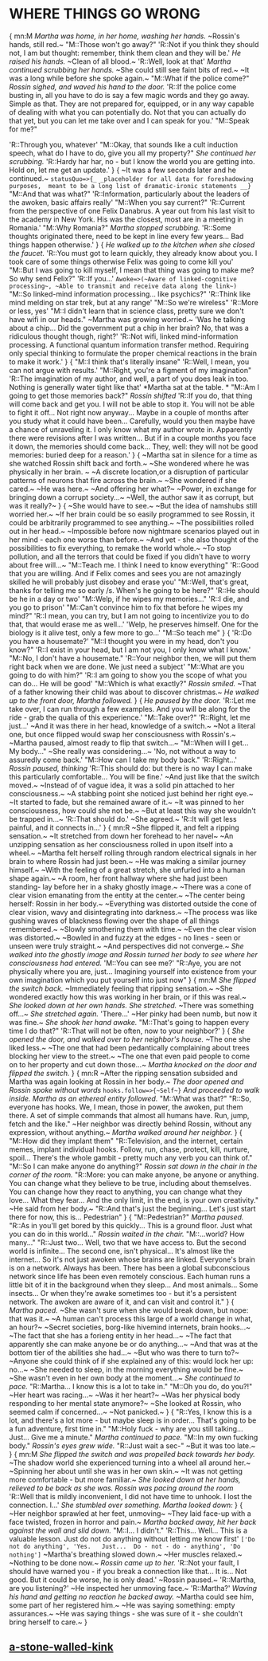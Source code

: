 # WHERE THINGS GO WRONG
{
mn:M
*Martha was home, in her home, washing her hands.*
~Rossin's hands, still red.~
"M::Those won't go away?"
'R::Not if you think they should not, I am but thought: remember, think them clean and they will be.'
*He raised his hands.*
~Clean of all blood.~
'R::Well, look at that'
*Martha continued scrubbing her hands.*
~She could still see faint bits of red.~
~It was a long while before she spoke again.~
"M::What if the police come?"
*Rossin sighed, and waved his hand to the door.*
'R::If the police come busting in, all you have to do is say a few magic words and they go away.
Simple as that. 
They are not prepared for, equipped, or in any way capable of dealing with what you can potentially do.
Not that you can actually do that yet, but you can let me take over and I can speak for you.'
"M::Speak for me?"

'R::Through you, whatever'
"M::Okay, that sounds like a cult induction speech, what do I have to do, give you all my property?"
*She continued her scrubbing.*
'R::Hardy har har, no - but I know the world you are getting into. Hold on, let me get an update.'
}
{
~It was a few seconds later and he continued.~
`statusQuo=>{_
    _placeholder for all data for foreshadowing purposes, 
    meant to be a long list of dramatic-ironic statements __}
`
"M::And that was what?"
'R::Information, particularly about the leaders of the awoken, basic affairs really'
"M::When you say current?"
'R::Current from the perspective of one Felix Danabrus. 
A year out from his last visit to the academy in New York. 
His was the closest, most are in a meeting in Romania.'
"M::Why Romania?"
*Martha stopped scrubbing.*
'R::Some thoughts originated there, need to be kept in line every few years... 
Bad things happen otherwise.'
}
{
*He walked up to the kitchen when she closed the faucet.*
'R::You must got to learn quickly, they already know about you. 
I took care of some things otherwise Felix was going to come kill you'
"M::But I was going to kill myself, I mean that thing was going to make me? 
So why send Felix?"
'R::If you...'
`Awoke=>(~Aware of linked-cognitive processing~,
~Able to transmit and receive data along the link~)
`
"M::So linked-mind information processing… like psychics?"
'R::Think like mind melding on star trek, but at any range'
"M::So we're wireless"
'R::More or less, yes'
"M::I didn't learn that in science class, pretty sure we don't have wifi in our heads."
~Martha was growing worried.~
'Was he talking about a chip... 
Did the government put a chip in her brain?
No, that was a ridiculous thought though, right?'
'R::Not wifi, linked mind-information processing. 
A functional quantum information transfer method. 
Requiring only special thinking to formulate the proper chemical reactions in the brain to make it work.'
}
{
"M::I think that's literally insane"
'R::Well, I mean, you can not argue with results.'
"M::Right, you're a figment of my imagination"
'R::The imagination of my author, and well, a part of you does leak in too.
Nothing is generally water tight like that'
*Martha sat at the table. *
"M::Am I going to get those memories back?"
*Rossin shifted*
'R::If you do, that thing will come back and get you. 
I will not be able to stop it. 
You will not be able to fight it off... 
Not right now anyway... 
Maybe in a couple of months after you study what it could have been...
Carefully, would you then maybe have a chance of unraveling it. 
I only know what my author wrote in. 
Apparently there were revisions after I was written...
But if in a couple months you face it down, the memories should come back... 
They, well: they will not be good memories: buried deep for a reason.'
}
{
~Martha sat in silence for a time as she watched Rossin shift back and forth.~
~She wondered where he was physically in her brain. ~
~A discrete location,or a disruption of particular patterns of neurons that fire across the brain.~
~She wondered if she cared.~
~He was here.~
~And offering her what?~
~Power, in exchange for bringing down a corrupt society...~
~Well, the author saw it as corrupt, but was it really?~
}
{
~She would have to see.~
~But the idea of namshubs still worried her.~
~If her brain could be so easily programmed to see Rossin, it could be arbitrarily programmed to see anything.~
~The possibilities rolled out in her head.~
~Impossible before now nightmare scenarios played out in her mind - each one worse than before.~
~And yet - she also thought of the possibilities to fix everything, to remake the world whole.~
~To stop pollution, and all the terrors that could be fixed if you didn't have to worry about free will...~
"M::Teach me. 
I think I need to know everything"
'R::Good that you are willing. 
And if Felix comes and sees you are not amazingly skilled he will probably just disobey and erase you'
"M::Well, that's great, thanks for telling me so early /s. 
When's he going to be here?"
'R::He should be he in a day or two'
"M::Welp, if he wipes my memories..."
'R::I die, and you go to prison'
"M::Can't convince him to fix that before he wipes my mind?"
'R::I mean, you can try, but I am not going to incentivize you to do that, that would erase me as well...'
'Welp, he preserves himself. One for the biology is it alive test, only a few more to go...'
"M::So teach me"
}
{
'R::Do you have a housemate?'
"M::I thought you were in my head, don't you know?"
'R::I exist in your head, but I am not you, I only know what I know.'
"M::No, I don't have a housemate."
'R::Your neighbor then, we will put them right back when we are done. 
We just need a subject'
"M::What are you going to do with him?"
'R::I am going to show you the scope of what you can do... 
He will be good'
"M::Which is what exactly?"
*Rossin smiled.*
~That of a father knowing their child was about to discover christmas.~
*He walked up to the front door, Martha followed.*
}
{
*He paused by the door.*
'R::Let me take over, I can run through a few examples.
And you will be along for the ride - grab the qualia of this experience.'
"M::Take over?"
'R::Right, let me just...'
~And it was there in her head, knowledge of a switch.~
~Not a literal one, but once flipped would swap her consciousness with Rossin's.~
~Martha paused, almost ready to flip that switch...~
"M::When will I get... 
My body..."
~She really was considering...~
'No, not without a way to assuredly come back.'
"M::How can I take my body back."
'R::Right...'
*Rossin paused, thinking*
'R::This should do: but there is no way I can make this particularly comfortable...
You will be fine.'
~And just like that the switch moved.~
~Instead of of vague idea, it was a solid pin attached to her consciousness.~
~A stabbing point she noticed just behind her right eye.~
~It started to fade, but she remained aware of it.~
~It was pinned to her consciousness, how could she not be.~
~But at least this way she wouldn't be trapped in...~
'R::That should do.'
~She agreed.~
'R::It will get less painful, and it connects in...'
}
{
mn:R
~She flipped it, and felt a ripping sensation.~
~It stretched from down her forehead to her navel~
~An unzipping sensation as her consciousness rolled in upon itself into a wheel.~
~Martha felt herself rolling through random electrical signals in her brain to where Rossin had just been.~
~He was making a similar journey himself.~
~With the feeling of a great stretch, she unfurled into a human shape again.~
~A room, her front hallway where she had just been standing- lay before her in a shaky ghostly image.~
~There was a cone of clear vision emanating from the entity at the center.~
~The center being herself: Rossin in her body.~
~Everything was distorted outside the cone of clear vision, wavy and disintegrating into darkness.~
~The process was like gushing waves of blackness flowing over the shape of all things remembered.~
~Slowly smothering them with time.~
~Even the clear vision was distorted.~
~Bowled in and fuzzy at the edges - no lines - seen or unseen were truly straight.~
~And perspectives did not converge.~
*She walked into the ghostly image and Rossin turned her body to see where her consciousness had entered.*
'M::You can see me?'
"R::Aye, you are not physically where you are, just... 
Imagining yourself into existence from your own imagination which you put yourself into just now"
}
{
mn:M
*She flipped the switch back.*
~Immediately feeling that ripping sensation.~
~She wondered exactly how this was working in her brain, or if this was real.~
*She looked down at her own hands.*
*She stretched.*
~There was something off...~
*She stretched again.*
'There...'
~Her pinky had been numb, but now it was fine.~
*She shook her hand awake.*
"M::That's going to happen every time I do that?"
'R::That will not be often, now to your neighbor?'
}
{
*She opened the door, and walked over to her neighbor's house.*
~The one she liked less.~
~The one that had been pedantically complaining about trees blocking her view to the street.~
~The one that  even paid people to come on to her property and cut down those...~
*Martha knocked on the door and flipped the switch.*
}
{
mn:R
~After the ripping sensation subsided and Martha was again looking at Rossin in her body.~
*The door opened and Rossin spoke without words*
`hooks.follow=>{~Self~}`
*And proceeded to walk inside.*
*Martha as an ethereal entity followed.*
"M::What was that?"
"R::So, everyone has hooks. 
We, I mean, those in power, the awoken, put them there. 
A set of simple commands that almost all humans have. 
Run, jump, fetch and the like."
~Her neighbor was directly behind Rossin, without any expression, without anything.~
*Martha walked around her neighbor.*
}
{
"M::How did they implant them"
"R::Television, and the internet, certain memes, implant individual hooks. 
Follow, run, chase, protect, kill, nurture, spoil... 
There's the whole gambit - pretty much any verb you can think of."
"M::So I can make anyone do anything?"
*Rossin sat down in the chair in the corner of the room.*
"R::More: you can make anyone, be anyone or anything.
You can change what they believe to be true, including about themselves.
You can change how they react to anything, you can change what they love... 
What they fear... 
And the only limit, in the end, is your own creativity."
~He said from her body.~
"R::And that's just the beginning... 
Let's just start there for now, this is...
Pedestrian"
}
{
"M::Pedestrian?"
*Martha paused.*
"R::As in you'll get bored by this quickly... 
This is a ground floor.
Just what you can do in this world..."
*Rossin waited in the chair.*
"M::...world? 
How many..."
"R::Just two... 
Well, two that we have access to. 
But the second world is infinite...
The second one, isn't physical... 
It's almost like the internet... 
So it's not just awoken whose brains are linked. 
Everyone's brain is on a network. 
Always has been. 
There has been a global subconscious network since life has been even remotely conscious.
Each human runs a little bit of it in the background when they sleep...
And most animals... 
Some insects...
Or when they're awake sometimes too - but it's a persistent network.
The awoken are aware of it, and can visit and control it."
}
{
*Martha paced.*
~She wasn't sure when she would break down, but nope: that was it.~
~A human can't process this large of a world change in what, an hour?~
~Secret societies, borg-like hivemind internets, brain hooks...~
~The fact that she has a forieng entity in her head...~
~The fact that apparently she can make anyone be or do anything...~
~And that was at the bottom tier of the abilities she had...~
~But who was there to turn to?~
~Anyone she could think of if she explained any of this: would lock her up: no...~
~She needed to sleep, in the morning everything would be fine.~
~She wasn't even in her own body at the moment...~
*She continued to pace.*
"R::Martha... I know this is a lot to take in."
"M::Oh you do, do you?!"
~Her heart was racing...~
~Was it her heart?~
~Was her physical body responding to her mental state anymore?~
~She looked at Rossin, who seemed calm if concerned...~
~Not panicked.~
}
{
"R::Yes, I know this is a lot, and there's a lot more - but maybe sleep is in order...
That's going to be a fun adventure, first time in."
"M::Holy fuck - why are you still talking... 
Just... 
Give me a minute."
*Martha continued to pace.*
"M::In my own fucking body."
*Rossin's eyes grew wide.*
"R::Just wait a sec-"
~But it was too late.~
}
{
mn:M
*She flipped the switch and was propelled back towards her body.*
~The shadow world she experienced turning into a wheel all around her.~
~Spinning her about until she was in her own skin.~
~It was not getting more comfortable - but more familiar.~
*She looked down at her hands, relieved to be back as she was.*
*Rossin was pacing around the room*
'R::Well that is mildly inconvenient, I did not have time to unhook. 
I lost the connection. I...'
*She stumbled over something. Martha looked down:*
}
{
~Her neighbor sprawled at her feet, unmoving~
~They laid face-up with a face twisted, frozen in horror and pain.~
*Martha backed away, hit her back against the wall and slid down.*
"M::I...
I didn't."
'R::This... 
Well... 
This is a valuable lesson.
Just do not do anything without letting me know first'
`['Do not do anything',
'Yes.  
Just... 
Do - not - do - anything',
'Do nothing']`
~Martha's breathing slowed down.~
~Her muscles relaxed.~
~Nothing to be done now.~
*Rossin came up to her.*
'R::Not your fault, I should have warned you - if you break a connection like that...
It is...
Not good. 
But it could be worse, he is only dead.'
~Rossin paused.~
'R::Martha, are you listening?'
~He inspected her unmoving face.~
'R::Martha?'
*Waving his hand and getting no reaction he backed away.*
~Martha could see him, some part of her registered him.~
~He was saying something: empty assurances.~
~He was saying things - she was sure of it - she couldn't bring herself to care.~
}
## [a-stone-walled-kink](a-stone-walled-kink.md)
